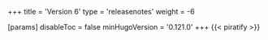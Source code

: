 +++
title = 'Version 6'
type = 'releasenotes'
weight = -6

[params]
  disableToc = false
  minHugoVersion = '0.121.0'
+++
{{< piratify >}}
